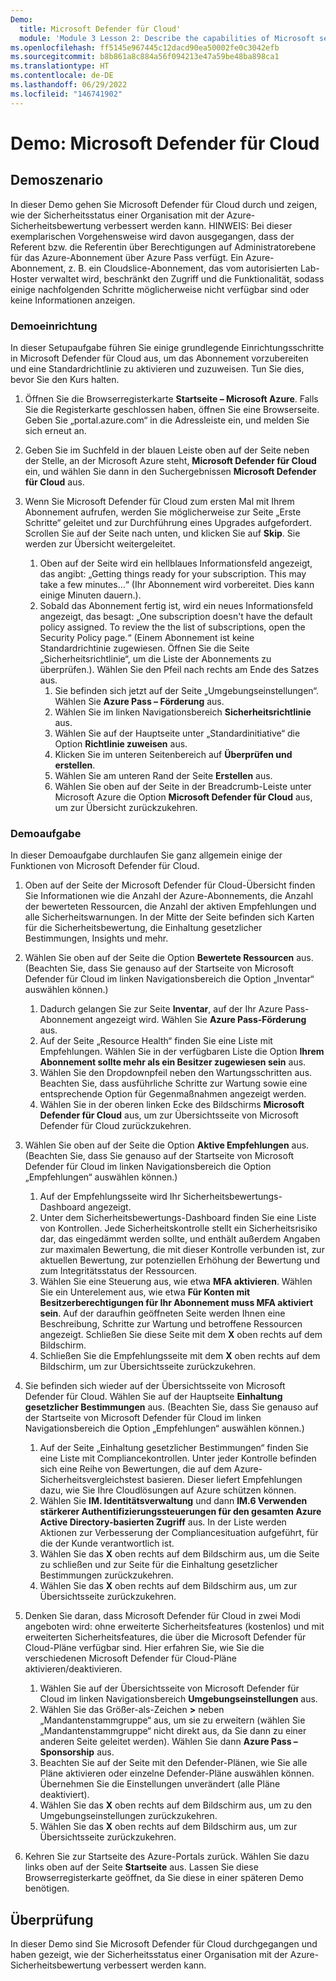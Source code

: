 ```yaml
---
Demo:
  title: Microsoft Defender für Cloud'
  module: 'Module 3 Lesson 2: Describe the capabilities of Microsoft security solutions: Describe security management capabilities of Azure'
ms.openlocfilehash: ff5145e967445c12dacd90ea50002fe0c3042efb
ms.sourcegitcommit: b8b861a8c884a56f094213e47a59be48ba898ca1
ms.translationtype: HT
ms.contentlocale: de-DE
ms.lasthandoff: 06/29/2022
ms.locfileid: "146741902"
---
```

# <a name="demo-microsoft-defender-for-cloud"></a>Demo: Microsoft Defender für Cloud

## <a name="demo-scenario"></a>Demoszenario

In dieser Demo gehen Sie Microsoft Defender für Cloud durch und zeigen, wie der Sicherheitsstatus einer Organisation mit der Azure-Sicherheitsbewertung verbessert werden kann.  HINWEIS: Bei dieser exemplarischen Vorgehensweise wird davon ausgegangen, dass der Referent bzw. die Referentin über Berechtigungen auf Administratorebene für das Azure-Abonnement über Azure Pass verfügt.  Ein Azure-Abonnement, z. B. ein Cloudslice-Abonnement, das vom autorisierten Lab-Hoster verwaltet wird, beschränkt den Zugriff und die Funktionalität, sodass einige nachfolgenden Schritte möglicherweise nicht verfügbar sind oder keine Informationen anzeigen.

### <a name="demo-setup"></a>Demoeinrichtung

In dieser Setupaufgabe führen Sie einige grundlegende Einrichtungsschritte in Microsoft Defender für Cloud aus, um das Abonnement vorzubereiten und eine Standardrichtlinie zu aktivieren und zuzuweisen. Tun Sie dies, bevor Sie den Kurs halten. 

1. Öffnen Sie die Browserregisterkarte **Startseite – Microsoft Azure**.  Falls Sie die Registerkarte geschlossen haben, öffnen Sie eine Browserseite. Geben Sie „portal.azure.com“ in die Adressleiste ein, und melden Sie sich erneut an.

1. Geben Sie im Suchfeld in der blauen Leiste oben auf der Seite neben der Stelle, an der Microsoft Azure steht, **Microsoft Defender für Cloud** ein, und wählen Sie dann in den Suchergebnissen **Microsoft Defender für Cloud** aus.

1. Wenn Sie Microsoft Defender für Cloud zum ersten Mal mit Ihrem Abonnement aufrufen, werden Sie möglicherweise zur Seite „Erste Schritte“ geleitet und zur Durchführung eines Upgrades aufgefordert.  Scrollen Sie auf der Seite nach unten, und klicken Sie auf **Skip**.  Sie werden zur Übersicht weitergeleitet.
    1. Oben auf der Seite wird ein hellblaues Informationsfeld angezeigt, das angibt: „Getting things ready for your subscription. This may take a few minutes...“ (Ihr Abonnement wird vorbereitet. Dies kann einige Minuten dauern.).
    1. Sobald das Abonnement fertig ist, wird ein neues Informationsfeld angezeigt, das besagt: „One subscription doesn't have the default policy assigned. To review the the list of subscriptions, open the Security Policy page.“ (Einem Abonnement ist keine Standardrichtinie zugewiesen. Öffnen Sie die Seite „Sicherheitsrichtlinie“, um die Liste der Abonnements zu überprüfen.).  Wählen Sie den Pfeil nach rechts am Ende des Satzes aus.
        1. Sie befinden sich jetzt auf der Seite „Umgebungseinstellungen“. Wählen Sie **Azure Pass – Förderung** aus. 
        1. Wählen Sie im linken Navigationsbereich **Sicherheitsrichtlinie** aus.
        1. Wählen Sie auf der Hauptseite unter „Standardinitiative“ die Option **Richtlinie zuweisen** aus.
        1. Klicken Sie im unteren Seitenbereich auf **Überprüfen und erstellen**.
        1. Wählen Sie am unteren Rand der Seite **Erstellen** aus.
        1. Wählen Sie oben auf der Seite in der Breadcrumb-Leiste unter Microsoft Azure die Option **Microsoft Defender für Cloud** aus, um zur Übersicht zurückzukehren.

### <a name="demo-task"></a>Demoaufgabe

In dieser Demoaufgabe durchlaufen Sie ganz allgemein einige der Funktionen von Microsoft Defender für Cloud.

1. Oben auf der Seite der Microsoft Defender für Cloud-Übersicht finden Sie Informationen wie die Anzahl der Azure-Abonnements, die Anzahl der bewerteten Ressourcen, die Anzahl der aktiven Empfehlungen und alle Sicherheitswarnungen.  In der Mitte der Seite befinden sich Karten für die Sicherheitsbewertung, die Einhaltung gesetzlicher Bestimmungen, Insights und mehr.  

1. Wählen Sie oben auf der Seite die Option **Bewertete Ressourcen** aus.  (Beachten Sie, dass Sie genauso auf der Startseite von Microsoft Defender für Cloud im linken Navigationsbereich die Option „Inventar“ auswählen können.)
    1. Dadurch gelangen Sie zur Seite **Inventar**, auf der Ihr Azure Pass-Abonnement angezeigt wird.  Wählen Sie **Azure Pass-Förderung** aus.
    1. Auf der Seite „Resource Health“ finden Sie eine Liste mit Empfehlungen.  Wählen Sie in der verfügbaren Liste die Option **Ihrem Abonnement sollte mehr als ein Besitzer zugewiesen sein** aus.
    1. Wählen Sie den Dropdownpfeil neben den Wartungsschritten aus. Beachten Sie, dass ausführliche Schritte zur Wartung sowie eine entsprechende Option für Gegenmaßnahmen angezeigt werden.  
    1. Wählen Sie in der oberen linken Ecke des Bildschirms **Microsoft Defender für Cloud** aus, um zur Übersichtsseite von Microsoft Defender für Cloud zurückzukehren.

1. Wählen Sie oben auf der Seite die Option **Aktive Empfehlungen** aus.  (Beachten Sie, dass Sie genauso auf der Startseite von Microsoft Defender für Cloud im linken Navigationsbereich die Option „Empfehlungen“ auswählen können.)
    1. Auf der Empfehlungsseite wird Ihr Sicherheitsbewertungs-Dashboard angezeigt.
    1. Unter dem Sicherheitsbewertungs-Dashboard finden Sie eine Liste von Kontrollen. Jede Sicherheitskontrolle stellt ein Sicherheitsrisiko dar, das eingedämmt werden sollte, und enthält außerdem Angaben zur maximalen Bewertung, die mit dieser Kontrolle verbunden ist, zur aktuellen Bewertung, zur potenziellen Erhöhung der Bewertung und zum Integritätsstatus der Ressourcen.  
    1. Wählen Sie eine Steuerung aus, wie etwa **MFA aktivieren**.  Wählen Sie ein Unterelement aus, wie etwa **Für Konten mit Besitzerberechtigungen für Ihr Abonnement muss MFA aktiviert sein**.  Auf der daraufhin geöffneten Seite werden Ihnen eine Beschreibung, Schritte zur Wartung und betroffene Ressourcen angezeigt. Schließen Sie diese Seite mit dem **X** oben rechts auf dem Bildschirm.
    1. Schließen Sie die Empfehlungsseite mit dem **X** oben rechts auf dem Bildschirm, um zur Übersichtsseite zurückzukehren.

1. Sie befinden sich wieder auf der Übersichtsseite von Microsoft Defender für Cloud.  Wählen Sie auf der Hauptseite **Einhaltung gesetzlicher Bestimmungen** aus. (Beachten Sie, dass Sie genauso auf der Startseite von Microsoft Defender für Cloud im linken Navigationsbereich die Option „Empfehlungen“ auswählen können.)
    1. Auf der Seite „Einhaltung gesetzlicher Bestimmungen“ finden Sie eine Liste mit Compliancekontrollen.  Unter jeder Kontrolle befinden sich eine Reihe von Bewertungen, die auf dem Azure-Sicherheitsvergleichstest basieren. Dieser liefert Empfehlungen dazu, wie Sie Ihre Cloudlösungen auf Azure schützen können.
    1. Wählen Sie **IM. Identitätsverwaltung** und dann **IM.6 Verwenden stärkerer Authentifizierungssteuerungen für den gesamten Azure Active Directory-basierten Zugriff** aus.  In der Liste werden Aktionen zur Verbesserung der Compliancesituation aufgeführt, für die der Kunde verantwortlich ist.
    1. Wählen Sie das **X** oben rechts auf dem Bildschirm aus, um die Seite zu schließen und zur Seite für die Einhaltung gesetzlicher Bestimmungen zurückzukehren.
    1. Wählen Sie das **X** oben rechts auf dem Bildschirm aus, um zur Übersichtsseite zurückzukehren.

1. Denken Sie daran, dass Microsoft Defender für Cloud in zwei Modi angeboten wird: ohne erweiterte Sicherheitsfeatures (kostenlos) und mit erweiterten Sicherheitsfeatures, die über die Microsoft Defender für Cloud-Pläne verfügbar sind. Hier erfahren Sie, wie Sie die verschiedenen Microsoft Defender für Cloud-Pläne aktivieren/deaktivieren.
    1. Wählen Sie auf der Übersichtsseite von Microsoft Defender für Cloud im linken Navigationsbereich **Umgebungseinstellungen** aus.
    1. Wählen Sie das Größer-als-Zeichen **>** neben „Mandantenstammgruppe“ aus, um sie zu erweitern (wählen Sie „Mandantenstammgruppe“ nicht direkt aus, da Sie dann zu einer anderen Seite geleitet werden). Wählen Sie dann **Azure Pass – Sponsorship** aus.
    1. Beachten Sie auf der Seite mit den Defender-Plänen, wie Sie alle Pläne aktivieren oder einzelne Defender-Pläne auswählen können. Übernehmen Sie die Einstellungen unverändert (alle Pläne deaktiviert).
    1. Wählen Sie das **X** oben rechts auf dem Bildschirm aus, um zu den Umgebungseinstellungen zurückzukehren.
    1. Wählen Sie das **X** oben rechts auf dem Bildschirm aus, um zur Übersichtsseite zurückzukehren.

1. Kehren Sie zur Startseite des Azure-Portals zurück. Wählen Sie dazu links oben auf der Seite **Startseite** aus.  Lassen Sie diese Browserregisterkarte geöffnet, da Sie diese in einer späteren Demo benötigen.

## <a name="review"></a>Überprüfung

In dieser Demo sind Sie Microsoft Defender für Cloud durchgegangen und haben gezeigt, wie der Sicherheitsstatus einer Organisation mit der Azure-Sicherheitsbewertung verbessert werden kann.
